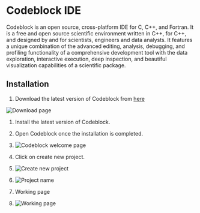 # Codeblock IDE

Codeblock is an open source, cross-platform IDE for C, C++, and Fortran. It is a free and open source scientific environment written in C++, for C++, and designed by and for scientists, engineers and data analysts. It features a unique combination of the advanced editing, analysis, debugging, and profiling functionality of a comprehensive development tool with the data exploration, interactive execution, deep inspection, and beautiful visualization capabilities of a scientific package.

## Installation

1. Download the latest version of Codeblock from [here](https://www.codeblocks.org/downloads/26)

![Download page](https://www.codeblocks.org/downloads/26)

1. Install the latest version of Codeblock.

2. Open Codeblock once the installation is completed.
3. ![Codeblock welcome page](https://i0.wp.com/technobyte.org/wp-content/uploads/2017/09/1-Getting-started-with-code-blocks.jpg?resize=768%2C415&ssl=1)
4. Click on create new project.
5. ![Create new project](https://wiki.codeblocks.org/images/8/8f/ProjectWizard.png)
6. ![Project name](https://wiki.codeblocks.org/images/b/be/ConsoleApplication.png)


7. Working page
8. ![Working page](https://www.codeblocks.org/docs/codeblocks.png)

